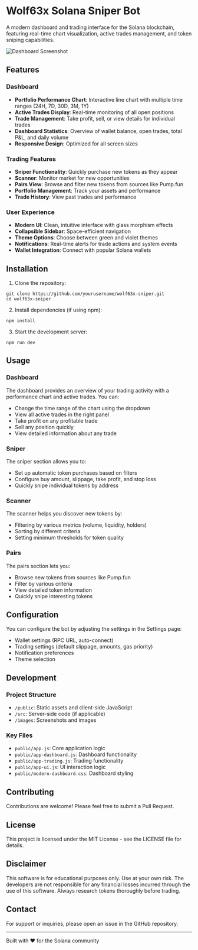 # Wolf63x Solana Sniper Bot

A modern dashboard and trading interface for the Solana blockchain, featuring real-time chart visualization, active trades management, and token sniping capabilities.

![Dashboard Screenshot](images/dashboard-screenshot.png)

## Features

### Dashboard
- **Portfolio Performance Chart**: Interactive line chart with multiple time ranges (24H, 7D, 30D, 3M, 1Y)
- **Active Trades Display**: Real-time monitoring of all open positions
- **Trade Management**: Take profit, sell, or view details for individual trades
- **Dashboard Statistics**: Overview of wallet balance, open trades, total P&L, and daily volume
- **Responsive Design**: Optimized for all screen sizes

### Trading Features
- **Sniper Functionality**: Quickly purchase new tokens as they appear
- **Scanner**: Monitor market for new opportunities
- **Pairs View**: Browse and filter new tokens from sources like Pump.fun
- **Portfolio Management**: Track your assets and performance
- **Trade History**: View past trades and performance

### User Experience
- **Modern UI**: Clean, intuitive interface with glass morphism effects
- **Collapsible Sidebar**: Space-efficient navigation
- **Theme Options**: Choose between green and violet themes
- **Notifications**: Real-time alerts for trade actions and system events
- **Wallet Integration**: Connect with popular Solana wallets

## Installation

1. Clone the repository:
```
git clone https://github.com/yourusername/wolf63x-sniper.git
cd wolf63x-sniper
```

2. Install dependencies (if using npm):
```
npm install
```

3. Start the development server:
```
npm run dev
```

## Usage

### Dashboard
The dashboard provides an overview of your trading activity with a performance chart and active trades. You can:
- Change the time range of the chart using the dropdown
- View all active trades in the right panel
- Take profit on any profitable trade
- Sell any position quickly
- View detailed information about any trade

### Sniper
The sniper section allows you to:
- Set up automatic token purchases based on filters
- Configure buy amount, slippage, take profit, and stop loss
- Quickly snipe individual tokens by address

### Scanner
The scanner helps you discover new tokens by:
- Filtering by various metrics (volume, liquidity, holders)
- Sorting by different criteria
- Setting minimum thresholds for token quality

### Pairs
The pairs section lets you:
- Browse new tokens from sources like Pump.fun
- Filter by various criteria
- View detailed token information
- Quickly snipe interesting tokens

## Configuration

You can configure the bot by adjusting the settings in the Settings page:
- Wallet settings (RPC URL, auto-connect)
- Trading settings (default slippage, amounts, gas priority)
- Notification preferences
- Theme selection

## Development

### Project Structure
- `/public`: Static assets and client-side JavaScript
- `/src`: Server-side code (if applicable)
- `/images`: Screenshots and images

### Key Files
- `public/app.js`: Core application logic
- `public/app-dashboard.js`: Dashboard functionality
- `public/app-trading.js`: Trading functionality
- `public/app-ui.js`: UI interaction logic
- `public/modern-dashboard.css`: Dashboard styling

## Contributing
Contributions are welcome! Please feel free to submit a Pull Request.

## License
This project is licensed under the MIT License - see the LICENSE file for details.

## Disclaimer
This software is for educational purposes only. Use at your own risk. The developers are not responsible for any financial losses incurred through the use of this software. Always research tokens thoroughly before trading.

## Contact
For support or inquiries, please open an issue in the GitHub repository.

---

Built with ❤️ for the Solana community 